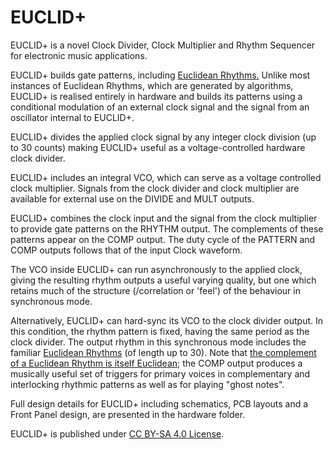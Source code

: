 # EUCLID+
EUCLID+ is a novel Clock Divider, Clock Multiplier and Rhythm Sequencer for electronic music applications. 

EUCLID+ builds gate patterns, including [Euclidean Rhythms.](https://en.wikipedia.org/wiki/Euclidean_rhythm) Unlike most instances of Euclidean Rhythms, which are generated by algorithms, EUCLID+ is realised entirely in hardware and builds its patterns using a conditional modulation of an external clock signal and the signal from an oscillator internal to EUCLID+.

EUCLID+ divides the applied clock signal by any integer clock division (up to 30 counts) making EUCLID+ useful as a voltage-controlled hardware clock divider.

EUCLID+ includes an integral VCO, which can serve as a voltage controlled clock multiplier. Signals from the clock divider and clock multiplier are available for external use on the DIVIDE and MULT outputs. 

EUCLID+ combines the clock input and the signal from the clock multiplier to provide gate patterns on the RHYTHM output. The complements of these patterns appear on the COMP output. The duty cycle of the PATTERN and COMP outputs follows that of the input Clock waveform.

The VCO inside EUCLID+ can run asynchronously to the applied clock, giving the resulting rhythm outputs a useful varying quality, but one which retains much of the structure (/correlation or 'feel') of the behaviour in synchronous mode.

Alternatively, EUCLID+ can hard-sync its VCO to the clock divider output. In this condition, the rhythm pattern is fixed, having the same period as the clock divider. The output rhythm in this synchronous mode includes the familiar [Euclidean Rhythms](https://en.wikipedia.org/wiki/Euclidean_rhythm) (of length up to 30). Note that [the complement of a Euclidean Rhythm is itself Euclidean](https://www.researchgate.net/publication/228841028_Interlocking_and_Euclidean_rhythms); the COMP output produces a musically useful set of triggers for primary voices in complementary and interlocking rhythmic patterns as well as for playing "ghost notes".

Full design details for EUCLID+ including schematics, PCB layouts and a Front Panel design, are presented in the hardware folder.  

EUCLID+ is published under [CC BY-SA 4.0 License](https://github.com/m0xpd/EUCLIDplus/blob/main/LICENSE.txt).
